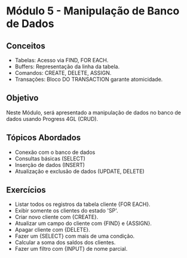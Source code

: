 # Módulo 5 - Manipulação de Banco de Dados

## Conceitos
- Tabelas: Acesso via FIND, FOR EACH.
- Buffers: Representação da linha da tabela.
- Comandos: CREATE, DELETE, ASSIGN.
- Transações: Bloco DO TRANSACTION garante atomicidade.

## Objetivo
Neste Módulo, será apresentado a manipulação de dados no banco de dados usando Progress 4GL (CRUD).

## Tópicos Abordados

- Conexão com o banco de dados
- Consultas básicas (SELECT)
- Inserção de dados (INSERT)
- Atualização e exclusão de dados (UPDATE, DELETE)

## Exercícios

- Listar todos os registros da tabela cliente {FOR EACH}.
- Exibir somente os clientes do estado 'SP'.
- Criar novo cliente com {CREATE}.
- Atualizar um campo do cliente com {FIND} e {ASSIGN}.
- Apagar cliente com {DELETE}.
- Fazer um {SELECT} com mais de uma condição.
- Calcular a soma dos saldos dos clientes.
- Fazer um filtro com {INPUT} de nome parcial.
